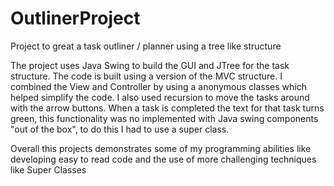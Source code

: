 # OutlinerProject
Project to great a task outliner / planner using a tree like structure

The project uses Java Swing to build the GUI and JTree for the task structure. The code is built using a version of the MVC structure. I combined the View and Controller by using a anonymous classes which helped simplify the code. I also used recursion to move the tasks around with the arrow buttons. When a task is completed the text for that task turns green, this functionality was no implemented with Java swing components "out of the box", to do this I had to use a super class.

Overall this projects demonstrates some of my programming abilities like developing easy to read code and the use of more challenging techniques like Super Classes
